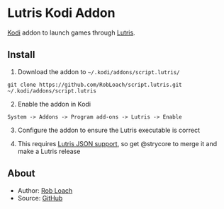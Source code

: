# Lutris Kodi Addon

[Kodi](http://kodi.tv) addon to launch games through [Lutris](http://lutris.net).

## Install

1. Download the addon to `~/.kodi/addons/script.lutris/`
  ```
  git clone https://github.com/RobLoach/script.lutris.git ~/.kodi/addons/script.lutris
  ```

2. Enable the addon in Kodi
  ```
  System -> Addons -> Program add-ons -> Lutris -> Enable
  ```

3. Configure the addon to ensure the Lutris executable is correct

4. This requires [Lutris JSON support](https://github.com/lutris/lutris/pull/240), so get @strycore to merge it and make a Lutris release

## About

- Author: [Rob Loach](http://robloach.net)
- Source: [GitHub](http://github.com/RobLoach/script.lutris/)
